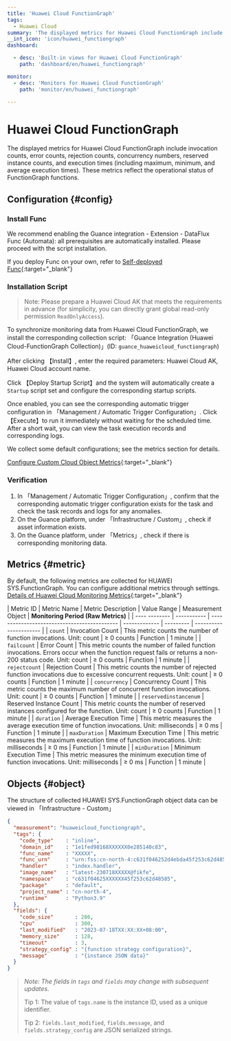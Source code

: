 ```yaml
---
title: 'Huawei Cloud FunctionGraph'
tags: 
  - Huawei Cloud
summary: 'The displayed metrics for Huawei Cloud FunctionGraph include invocation counts, error counts, rejection counts, concurrency numbers, reserved instance counts, and execution times (including maximum, minimum, and average execution times). These metrics reflect the operational status of FunctionGraph functions.'
__int_icon: 'icon/huawei_functiongraph'
dashboard:

  - desc: 'Built-in views for Huawei Cloud FunctionGraph'
    path: 'dashboard/en/huawei_functiongraph'

monitor:
  - desc: 'Monitors for Huawei Cloud FunctionGraph'
    path: 'monitor/en/huawei_functiongraph'

---
```



<!-- markdownlint-disable MD025 -->
# Huawei Cloud FunctionGraph
<!-- markdownlint-enable -->

The displayed metrics for Huawei Cloud FunctionGraph include invocation counts, error counts, rejection counts, concurrency numbers, reserved instance counts, and execution times (including maximum, minimum, and average execution times). These metrics reflect the operational status of FunctionGraph functions.


## Configuration {#config}

### Install Func

We recommend enabling the Guance integration - Extension - DataFlux Func (Automata): all prerequisites are automatically installed. Please proceed with the script installation.

If you deploy Func on your own, refer to [Self-deployed Func](https://func.guance.com/doc/script-market-guance-integration/){:target="_blank"}


### Installation Script

> Note: Please prepare a Huawei Cloud AK that meets the requirements in advance (for simplicity, you can directly grant global read-only permission `ReadOnlyAccess`).

To synchronize monitoring data from Huawei Cloud FunctionGraph, we install the corresponding collection script: 「Guance Integration (Huawei Cloud-FunctionGraph Collection)」(ID: `guance_huaweicloud_functiongraph`)

After clicking 【Install】, enter the required parameters: Huawei Cloud AK, Huawei Cloud account name.

Click 【Deploy Startup Script】and the system will automatically create a `Startup` script set and configure the corresponding startup scripts.

Once enabled, you can see the corresponding automatic trigger configuration in 「Management / Automatic Trigger Configuration」. Click 【Execute】to run it immediately without waiting for the scheduled time. After a short wait, you can view the task execution records and corresponding logs.

We collect some default configurations; see the metrics section for details.

[Configure Custom Cloud Object Metrics](https://func.guance.com/doc/script-market-guance-huaweicloud-functiongraph/){:target="_blank"}


### Verification

1. In 「Management / Automatic Trigger Configuration」, confirm that the corresponding automatic trigger configuration exists for the task and check the task records and logs for any anomalies.
2. On the Guance platform, under 「Infrastructure / Custom」, check if asset information exists.
3. On the Guance platform, under 「Metrics」, check if there is corresponding monitoring data.

## Metrics {#metric}
By default, the following metrics are collected for HUAWEI SYS.FunctionGraph. You can configure additional metrics through settings. [Details of Huawei Cloud Monitoring Metrics](https://support.huaweicloud.com/usermanual-functiongraph/functiongraph_01_0213.html){:target="_blank"}

| Metric ID        | Metric Name     | Metric Description                                      | Value Range      | Measurement Object | **Monitoring Period (Raw Metrics)** |
| ---- -------- | ----------- | -------------------------------------------- | ------------- | --------- | ---------------------- |
| `count`        | Invocation Count      | This metric counts the number of function invocations. Unit: count            | ≥ 0 counts   | Function       | 1 minute                   |
| `failcount`    | Error Count      | This metric counts the number of failed function invocations. Errors occur when the function request fails or returns a non-200 status code. Unit: count          | ≥ 0 counts   | Function       | 1 minute                   |
| `rejectcount`        | Rejection Count      | This metric counts the number of rejected function invocations due to excessive concurrent requests. Unit: count   | ≥ 0 counts   | Function       | 1 minute                   |
| `concurrency`        | Concurrency Count      | This metric counts the maximum number of concurrent function invocations. Unit: count            | ≥ 0 counts   | Function       | 1 minute                   |
| `reservedinstancenum`        | Reserved Instance Count      | This metric counts the number of reserved instances configured for the function. Unit: count           | ≥ 0 counts   | Function       | 1 minute                   |
| `duration`        | Average Execution Time      | This metric measures the average execution time of function invocations. Unit: milliseconds           | ≥ 0 ms   | Function       | 1 minute                   |
| `maxDuration`        | Maximum Execution Time      | This metric measures the maximum execution time of function invocations. Unit: milliseconds           | ≥ 0 ms   | Function       | 1 minute                   |
| `minDuration`        | Minimum Execution Time      | This metric measures the minimum execution time of function invocations. Unit: milliseconds           | ≥ 0 ms   | Function       | 1 minute                   |

## Objects {#object}

The structure of collected HUAWEI SYS.FunctionGraph object data can be viewed in 「Infrastructure - Custom」

``` json
{
  "measurement": "huaweicloud_functiongraph",
  "tags": {
    "code_type"    : "inline",
    "domain_id"    : "1e1fed98168XXXXXX0e285140c83",
    "func_name"    : "XXXXX",
    "func_urn"     : "urn:fss:cn-north-4:c631f046252d4ebda45f253c62d48585:function:default:Helloworld2",
    "handler"      : "index.handler",
    "image_name"   : "latest-230718XXXXX@fikfe",
    "namespace"    : "c631f04625XXXXXX45f253c62d48585",
    "package"      : "default",
    "project_name" : "cn-north-4",
    "runtime"      : "Python3.9"
  },
  "fields": {
    "code_size"       : 286,
    "cpu"             : 300,
    "last_modified"   : "2023-07-18TXX:XX:XX+08:00",
    "memory_size"     : 128,
    "timeout"         : 3,
    "strategy_config" : "{function strategy configuration}",
    "message"         : "{instance JSON data}"
  }
}

```

> *Note: The fields in `tags` and `fields` may change with subsequent updates.*
>
> Tip 1: The value of `tags.name` is the instance ID, used as a unique identifier.
>
> Tip 2: `fields.last_modified`, `fields.message`, and `fields.strategy_config` are JSON serialized strings.